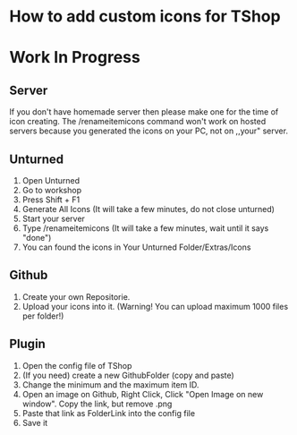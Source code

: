 # How to add custom icons for TShop

# Work In Progress

## Server
If you don't have homemade server then please make one for the time of icon creating. The /renameitemicons command won't work on hosted servers because you generated the icons on your PC, not on ,,your" server.

## Unturned
1. Open Unturned
2. Go to workshop
3. Press Shift + F1
4. Generate All Icons (It will take a few minutes, do not close unturned)
5. Start your server
6. Type /renameitemicons (It will take a few minutes, wait until it says "done")
7. You can found the icons in Your Unturned Folder/Extras/Icons

## Github
1. Create your own Repositorie.
2. Upload your icons into it. (Warning! You can upload maximum 1000 files per folder!)

## Plugin
1. Open the config file of TShop
2. (If you need) create a new GithubFolder (copy and paste)
3. Change the minimum and the maximum item ID.
4. Open an image on Github, Right Click, Click "Open Image on new window". Copy the link, but remove <imagename>.png
5. Paste that link as FolderLink into the config file
6. Save it
